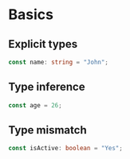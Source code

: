 # Basics

## Explicit types

```typescript
const name: string = "John";
```

## Type inference

```typescript
const age = 26;
```

## Type mismatch

```typescript
const isActive: boolean = "Yes";
```

